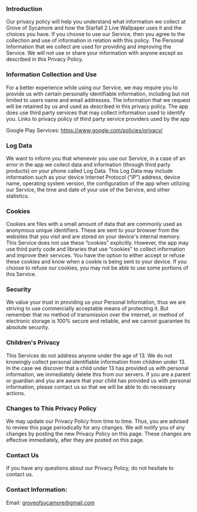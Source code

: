 ### Introduction
Our privacy policy will help you understand what information we collect at Grove of Sycamore and how the Starfall 2 Live Wallpaper uses it and the choices you have. 
If you choose to use our Service, then you agree to the collection and use of information in relation with this policy. The Personal Information that we collect are used for providing and improving the Service. 
We will not use or share your information with anyone except as described in this Privacy Policy.

### Information Collection and Use

For a better experience while using our Service, we may require you to provide us with certain personally identifiable information, including but not limited to users name and email addresses. The information that we request will be retained by us and used as described in this privacy policy.
The app does use third party services that may collect information used to identify you. Links to privacy policy of third party service providers used by the app

Google Play Services: https://www.google.com/policies/privacy/

### Log Data
We want to inform you that whenever you use our Service, in a case of an error in the app we collect data and information (through third party products) on your phone called Log Data. This Log Data may include information such as your device Internet Protocol (“IP”) address, device name, operating system version, the configuration of the app when utilizing our Service, the time and date of your use of the Service, and other statistics.

### Cookies
Cookies are files with a small amount of data that are commonly used as anonymous unique identifiers. These are sent to your browser from the websites that you visit and are stored on your device's internal memory.
This Service does not use these “cookies” explicitly. However, the app may use third party code and libraries that use “cookies” to collect information and improve their services. You have the option to either accept or refuse these cookies and know when a cookie is being sent to your device. If you choose to refuse our cookies, you may not be able to use some portions of this Service.

### Security
We value your trust in providing us your Personal Information, thus we are striving to use commercially acceptable means of protecting it. But remember that no method of transmission over the internet, or method of electronic storage is 100% secure and reliable, and we cannot guarantee its absolute security.

### Children's Privacy
This Services do not address anyone under the age of 13. We do not knowingly collect personal identifiable information from children under 13. In the case we discover that a child under 13 has provided us with personal information, we immediately delete this from our servers. If you are a parent or guardian and you are aware that your child has provided us with personal information, please contact us so that we will be able to do necessary actions.

### Changes to This Privacy Policy
We may update our Privacy Policy from time to time. Thus, you are advised to review this page periodically for any changes. We will notify you of any changes by posting the new Privacy Policy on this page. These changes are effective immediately, after they are posted on this page.

### Contact Us
If you have any questions about our Privacy Policy, do not hesitate to contact us.

### Contact Information:
Email: groveofsycamore@gmail.com